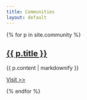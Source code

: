 ```yaml
---
title: Communities
layout: default
---
```

{% for p in site.community %}
  <h2><a href="{{ p.ext_url }}">{{ p.title }}</a></h2>
  <p>{{ p.content | markdownify }}</p>
  <p><a href="{{ p.ext_url }}">Visit &gt;&gt;</a></p>
{% endfor %}
